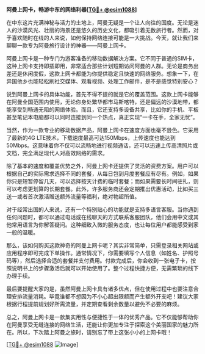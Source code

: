 **阿曼上网卡，畅游中东的网络利器[[TG💪+ @esim1088](https://t.me/s/esim1088)]**

在中东这片充满神秘与活力的土地上，阿曼无疑是一个让人向往的国度。无论是迷人的沙漠风光、壮丽的海景还是悠久的历史文化，都吸引着无数旅行者。然而，对于喜欢随时在线的人来说，如何保持网络连接可能是一大挑战。今天，就让我们来聊聊一款专为阿曼旅行设计的神器——阿曼上网卡。

阿曼上网卡是一种专门为游客准备的移动数据解决方案。它不同于普通的SIM卡，这种上网卡支持即插即用，非常适合那些计划短期访问阿曼的人群。无论是商务出差还是休闲度假，这款上网卡都能为你提供稳定且快速的网络服务。想象一下，在异国他乡也能轻松刷社交媒体、观看视频、处理工作邮件，是不是感觉特别安心？

说到阿曼上网卡的具体功能，首先不得不提的就是它的覆盖范围。这款上网卡能够在阿曼全国范围内使用，无论你身处繁华都市马斯喀特，还是偏远的沙漠地带，都能享受到畅通无阻的网络体验。而且，它还支持多设备共享，比如你的手机、平板甚至笔记本电脑都可以同时连接到同一个热点，真正实现“一卡在手，全家无忧”。

当然，作为一款专业的移动数据产品，阿曼上网卡在速度方面也毫不逊色。它采用了最新的4G LTE技术，下载速度最高可达150Mbps，上传速度也能达到50Mbps。这意味着你不仅可以流畅地进行视频通话，还可以迅速上传高清照片或文档，完全满足现代人对高效网络的需求。

除了基本的速度和覆盖优势之外，阿曼上网卡还提供了灵活的资费方案。用户可以根据自己的实际需求选择不同的套餐，从每日包到月度套餐应有尽有。例如，如果你只是短暂停留几天，可以选择按天计费的临时套餐；而如果需要长时间驻扎，则可以考虑更划算的长期套餐。此外，许多服务商还会定期推出优惠活动，比如买三送一或者首次激活赠送额外流量等福利，绝对物超所值。

对于经常出国的人来说，还有一个特别贴心的功能就是支持多语言客服。当你遇到任何问题时，都可以通过电话或在线聊天的方式联系客服团队，他们会用中文或其他常用语言为你解答疑问。这种细致入微的服务态度，也让每位用户都能感受到家一般的温暖。

那么，该如何购买这款神奇的阿曼上网卡呢？其实非常简单，只需登录相关网站或应用程序即可完成下单操作。通常情况下，你需要填写个人信息（如姓名、护照号码等），然后选择合适的套餐并支付费用。付款完成后，你会收到一张电子卡，按照说明书上的步骤激活后就可以开始使用了。整个过程快捷方便，无需繁琐的线下办理手续。

最后要提醒大家的是，虽然阿曼上网卡具有诸多优点，但在使用过程中也要注意合理安排流量消耗。毕竟谁都不想因为不小心超出限额而产生额外开支吧！建议大家根据行程提前规划好所需流量，并定期查看剩余数量以避免不必要的麻烦。

总之，阿曼上网卡是一款集实用性与便捷性于一体的优秀产品。它不仅能够帮助你在阿曼享受无缝连接的网络生活，还能让你更加专注于探索这个美丽国家的魅力所在。所以，下次踏上阿曼之旅时，请别忘了带上这张小小的上网卡哦！

[[TG💪+ @esim1088](https://t.me/s/esim1088) ![Image](https://i.postimg.cc/4NQfJmqS/Snipaste-2025-05-13-00-14-12.png)]